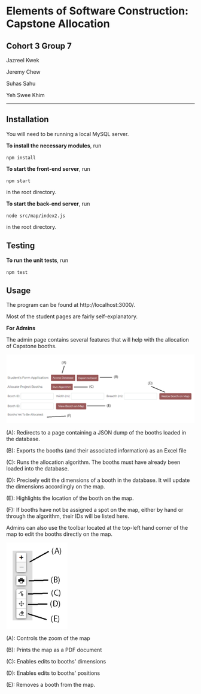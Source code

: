 # Elements of Software Construction: Capstone Allocation

## Cohort 3 Group 7

Jazreel Kwek

Jeremy Chew

Suhas Sahu

Yeh Swee Khim

-----

## Installation

You will need to be running a local MySQL server.

**To install the necessary modules**, run

`npm install`

**To start the front-end server**, run

`npm start` 

in the root directory.

**To start the back-end server**, run

`node src/map/index2.js`

in the root directory.

## Testing

**To run the unit tests**, run

`npm test`

## Usage

The program can be found at http://localhost:3000/.

Most of the student pages are fairly self-explanatory.

**For Admins**

The admin page contains several features that will help with the allocation of Capstone booths.

![image-20200426220115665](img/map2.png)

(A): Redirects to a page containing a JSON dump of the booths loaded in the database.

(B): Exports the booths (and their associated information) as an Excel file

(C): Runs the allocation algorithm. The booths must have already been loaded into the database.

(D): Precisely edit the dimensions of a booth in the database. It will update the dimensions accordingly on the map.

(E): Highlights the location of the booth on the map.

(F): If booths have not be assigned a spot on the map, either by hand or through the algorithm, their IDs will be listed here.

Admins can also use the toolbar located at the top-left hand corner of the map to edit the booths directly on the map.

![image-20200426215638657](img/map1.png)

(A): Controls the zoom of the map

(B): Prints the map as a PDF document

(C): Enables edits to booths' dimensions

(D): Enables edits to booths' positions

(E): Removes a booth from the map.